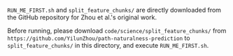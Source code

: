 `RUN_ME_FIRST.sh` and `split_feature_chunks/` are directly downloaded from
the GitHub repository for Zhou et al.'s original work.

Before running, please download `code/science/split_feature_chunks/` from 
`https://github.com/YilunZhou/path-naturalness-prediction` to `split_feature_chunks/`
in this directory, and execute `RUN_ME_FIRST.sh`.
